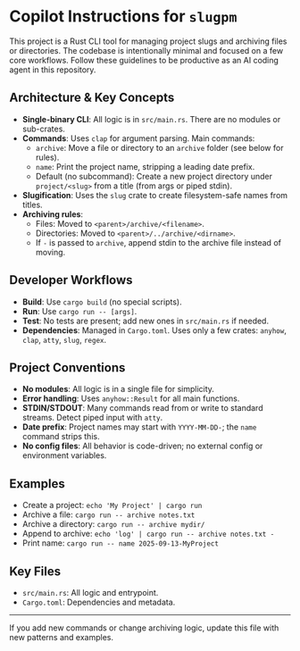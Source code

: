# Copilot Instructions for `slugpm`

This project is a Rust CLI tool for managing project slugs and archiving files or directories. The codebase is intentionally minimal and focused on a few core workflows. Follow these guidelines to be productive as an AI coding agent in this repository.

## Architecture & Key Concepts
- **Single-binary CLI**: All logic is in `src/main.rs`. There are no modules or sub-crates.
- **Commands**: Uses `clap` for argument parsing. Main commands:
  - `archive`: Move a file or directory to an `archive` folder (see below for rules).
  - `name`: Print the project name, stripping a leading date prefix.
  - Default (no subcommand): Create a new project directory under `project/<slug>` from a title (from args or piped stdin).
- **Slugification**: Uses the `slug` crate to create filesystem-safe names from titles.
- **Archiving rules**:
  - Files: Moved to `<parent>/archive/<filename>`.
  - Directories: Moved to `<parent>/../archive/<dirname>`.
  - If `-` is passed to `archive`, append stdin to the archive file instead of moving.

## Developer Workflows
- **Build**: Use `cargo build` (no special scripts).
- **Run**: Use `cargo run -- [args]`.
- **Test**: No tests are present; add new ones in `src/main.rs` if needed.
- **Dependencies**: Managed in `Cargo.toml`. Uses only a few crates: `anyhow`, `clap`, `atty`, `slug`, `regex`.

## Project Conventions
- **No modules**: All logic is in a single file for simplicity.
- **Error handling**: Uses `anyhow::Result` for all main functions.
- **STDIN/STDOUT**: Many commands read from or write to standard streams. Detect piped input with `atty`.
- **Date prefix**: Project names may start with `YYYY-MM-DD-`; the `name` command strips this.
- **No config files**: All behavior is code-driven; no external config or environment variables.

## Examples
- Create a project: `echo 'My Project' | cargo run`
- Archive a file: `cargo run -- archive notes.txt`
- Archive a directory: `cargo run -- archive mydir/`
- Append to archive: `echo 'log' | cargo run -- archive notes.txt -`
- Print name: `cargo run -- name 2025-09-13-MyProject`

## Key Files
- `src/main.rs`: All logic and entrypoint.
- `Cargo.toml`: Dependencies and metadata.

---
If you add new commands or change archiving logic, update this file with new patterns and examples.
